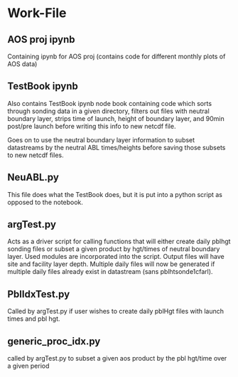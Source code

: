 # Work-File
## AOS proj ipynb
Containing ipynb for AOS proj (contains code for different monthly plots of AOS data)
## TestBook ipynb
Also contains TestBook ipynb node book containing code which sorts through sonding data in a given directory, filters out files with neutral boundary layer, strips time of launch, height of boundary layer, and 90min post/pre launch before writing this info to new netcdf file.

Goes on to use the neutral boundary layer information to subset datastreams by the neutral ABL times/heights before saving those subsets to new netcdf files.
## NeuABL.py
This file does what the TestBook does, but it is put into a python script as opposed to the notebook.
## argTest.py
Acts as a driver script for calling functions that will either create daily pblhgt sonding files or subset a given product by hgt/times of neutral boundary layer. Used modules are incorporated into the script. Output files will have site and facility layer depth. Multiple daily files will now be generated if multiple daily files already exist in datastream (sans pblhtsonde1cfarl).
## PblIdxTest.py
Called by argTest.py if user wishes to create daily pblHgt files with launch times and pbl hgt.
## generic_proc_idx.py
called by argTest.py to subset a given aos product by the pbl hgt/time over a given period
